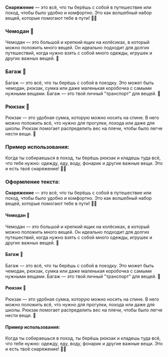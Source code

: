 **Снаряжение** — это всё, что ты берёшь с собой в путешествие или поход, чтобы было удобно и комфортно. Это как волшебный набор вещей, которые помогают тебе в пути! 🧳🎒

### Чемодан 🧳
Чемодан — это большой и крепкий ящик на колёсиках, в который можно положить много вещей. Он идеально подходит для долгих путешествий, когда нужно взять с собой много одежды, игрушек и других важных вещей. 🧳

### Багаж 🎒
Багаж — это всё, что ты берёшь с собой в поездку. Это может быть чемодан, рюкзак, сумка или даже маленькая коробочка с самыми нужными вещами. Багаж — это твой личный "транспорт" для вещей. 🎒

### Рюкзак 🎒
Рюкзак — это удобная сумка, которую можно носить на спине. В него можно положить всё, что нужно для прогулки, похода или даже для школы. Рюкзак помогает распределить вес на плечи, чтобы было легче нести вещи. 🎒

### Пример использования:
Когда ты собираешься в поход, ты берёшь рюкзак и кладешь туда всё, что тебе нужно: одежду, еду, воду, фонарик и другие важные вещи. Это и есть твоё снаряжение! 🎒🧳

### Оформление текста:
**Снаряжение** — это всё, что ты берёшь с собой в путешествие или поход, чтобы было удобно и комфортно. Это как волшебный набор вещей, которые помогают тебе в пути! 🧳🎒

#### Чемодан 🧳
Чемодан — это большой и крепкий ящик на колёсиках, в который можно положить много вещей. Он идеально подходит для долгих путешествий, когда нужно взять с собой много одежды, игрушек и других важных вещей. 🧳

#### Багаж 🎒
Багаж — это всё, что ты берёшь с собой в поездку. Это может быть чемодан, рюкзак, сумка или даже маленькая коробочка с самыми нужными вещами. Багаж — это твой личный "транспорт" для вещей. 🎒

#### Рюкзак 🎒
Рюкзак — это удобная сумка, которую можно носить на спине. В него можно положить всё, что нужно для прогулки, похода или даже для школы. Рюкзак помогает распределить вес на плечи, чтобы было легче нести вещи. 🎒

#### Пример использования:
Когда ты собираешься в поход, ты берёшь рюкзак и кладешь туда всё, что тебе нужно: одежду, еду, воду, фонарик и другие важные вещи. Это и есть твоё снаряжение! 🎒🧳